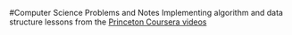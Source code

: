 #Computer Science Problems and Notes
Implementing algorithm and data structure lessons from the <a href="https://www.coursera.org/learn/introduction-to-algorithms" target="_blank">Princeton Coursera videos</a>